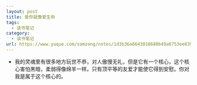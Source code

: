 ```yaml
---
layout: post
title: 爱你就像爱生命
tags:
  - 读书笔记
category:
  - 读书笔记
url: https://www.yuque.com/samzong/notes/1d3b36a6643018680b49a6753ee839f2
---
```


- 我的灵魂里有很多地方玩世不恭，对人傲慢无礼，但是它有一个核心，这个核心害怕黑暗，柔弱得像绵羊一样。只有顶平等的友爱才能使它得到安慰。你对我是属于这个核心的。
